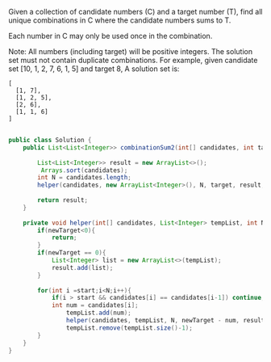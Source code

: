 Given a collection of candidate numbers (C) and a target number (T), find all unique combinations in C where the candidate numbers sums to T.

Each number in C may only be used once in the combination.

Note:
All numbers (including target) will be positive integers.
The solution set must not contain duplicate combinations.
For example, given candidate set [10, 1, 2, 7, 6, 1, 5] and target 8, 
A solution set is: 

```
[
  [1, 7],
  [1, 2, 5],
  [2, 6],
  [1, 1, 6]
]

```

```java

public class Solution {
    public List<List<Integer>> combinationSum2(int[] candidates, int target) {
        
        List<List<Integer>> result = new ArrayList<>();
         Arrays.sort(candidates);
        int N = candidates.length;
        helper(candidates, new ArrayList<Integer>(), N, target, result, 0);
        
        return result;
    }
    
    private void helper(int[] candidates, List<Integer> tempList, int N, int newTarget, List<List<Integer>> result, int start){
        if(newTarget<0){
            return;
        }
        if(newTarget == 0){
            List<Integer> list = new ArrayList<>(tempList);
            result.add(list);
        }
        
        for(int i =start;i<N;i++){
            if(i > start && candidates[i] == candidates[i-1]) continue; //avoid duplicates
            int num = candidates[i];
                tempList.add(num);
                helper(candidates, tempList, N, newTarget - num, result, i+1);
                tempList.remove(tempList.size()-1);
        }
    }
}
```
